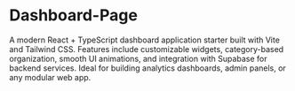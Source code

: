 # Dashboard-Page
A modern React + TypeScript dashboard application starter built with Vite and Tailwind CSS. Features include customizable widgets, category-based organization, smooth UI animations, and integration with Supabase for backend services. Ideal for building analytics dashboards, admin panels, or any modular web app.    
